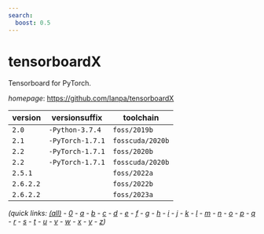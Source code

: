```yaml
---
search:
  boost: 0.5
---
```

# tensorboardX

Tensorboard for PyTorch.

*homepage*: <https://github.com/lanpa/tensorboardX>

version | versionsuffix | toolchain
--------|---------------|----------
``2.0`` | ``-Python-3.7.4`` | ``foss/2019b``
``2.1`` | ``-PyTorch-1.7.1`` | ``fosscuda/2020b``
``2.2`` | ``-PyTorch-1.7.1`` | ``foss/2020b``
``2.2`` | ``-PyTorch-1.7.1`` | ``fosscuda/2020b``
``2.5.1`` |  | ``foss/2022a``
``2.6.2.2`` |  | ``foss/2022b``
``2.6.2.2`` |  | ``foss/2023a``


*(quick links: [(all)](../index.md) - [0](../0/index.md) - [a](../a/index.md) - [b](../b/index.md) - [c](../c/index.md) - [d](../d/index.md) - [e](../e/index.md) - [f](../f/index.md) - [g](../g/index.md) - [h](../h/index.md) - [i](../i/index.md) - [j](../j/index.md) - [k](../k/index.md) - [l](../l/index.md) - [m](../m/index.md) - [n](../n/index.md) - [o](../o/index.md) - [p](../p/index.md) - [q](../q/index.md) - [r](../r/index.md) - [s](../s/index.md) - [t](../t/index.md) - [u](../u/index.md) - [v](../v/index.md) - [w](../w/index.md) - [x](../x/index.md) - [y](../y/index.md) - [z](../z/index.md))*

